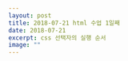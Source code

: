 ```yaml
---
layout: post
title: 2018-07-21 html 수업 1일째
date: 2018-07-21
excerpt: css 선택자의 실행 순서
image: ""
---
```

<html>
  <head>
    <meta charset="utf-8"/>
    <title>5-1</title>
    <style>
      /* CSS embeded 방식
         CSS 우선순위
         * < 태그 < 클래스 < 아이디 < 인라인 < !important

      */
      * {
        color: orange;
      }
      h1 {
        color: blue;
      }
      .hello {
        color: green !important;
      }
      #hello {
        color: red;
      }
      #hello2 {
        color: yellow;
      }
    </style>
  </head>
  <body>
    <div>
      CSS란? Cascading Style Sheet의 약자이다.<br/>
      Cascading : ㄱ<br/>
                   h1 ㄱ<br/>
                       class ㄱ<br/>
                              id<br/>

      CSS 우선순위<br>
      * &lt; 태그 &lt; 클래스 &lt; 아이디 &lt; 인라인(태그안에 직접 스타일을 주는것) &lt; !important<br/>

    </div>
    <h3>1.CSS 기초</h3>
    <h1>안녕하세요.</h1>
    <h1 class="hello">안녕하세요.</h1>
    <h1 id="hello">안녕하세요.</h1>
    <h1 class="hello" id="hello2" style="color:magenta;">안녕하세요.</h1>
    <h1>안녕하세요.</h1>

  </body>
</html>

